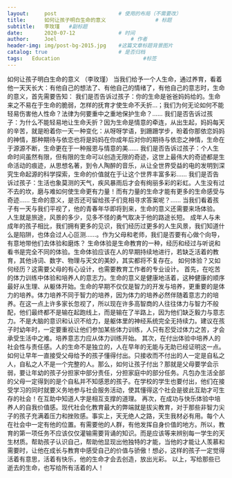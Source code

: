 ```yaml
---
layout:     post   				    # 使用的布局（不需要改）
title:      如何让孩子明白生命的意义 				# 标题 
subtitle:   李玫瑾   #副标题
date:       2020-07-12 				# 时间
author:     Joel 						# 作者
header-img: img/post-bg-2015.jpg 	#这篇文章标题背景图片
catalog: true 						# 是否归档
tags:	Education							#标签
---
```

如何让孩子明白生命的意义 （李玫瑾）
当我们给予一个人生命，通过养育，看着他一天天长大：有他自己的想法了、有他自己的情绪了，有他自己的意志时，生命的意义，首先需要告知：
我们是否告诉过孩子：你的生命是爸爸妈妈给的。生命来之不易在于生命的脆弱，怎样的抚育才使生命不夭折…；我们为何无论如何不能轻易伤害他人性命？法律为何要重中之重地保护生命？……
我们是否告诉过孩子：为什么不能轻易地让生命夭折？因为生命是情意的牵连，从出生起，妈妈每天的辛苦，就是昐着你一天一种变化：从呀呀学语，到跚跚学步，昐着你那依恋妈妈的神情，那种期待与依恋也将是妈妈在你成年后对你的期待与依恋之神情，生命在于源源不断，生命更在于一种报恩与情意的美……
我们是否告诉过孩子：个人生命时间虽然有限，但有限的生命可以创造无限的奇迹，这世上最伟大的奇迹都是生命活动的痕迹，从思想名著，到令人陶醉的音乐，从让全世界受益的电的发明到深究生命起源的科学探索，生命的价值就在于让这个世界丰富多彩……
我们是否告诉过孩子：生活也象莫测的天气，疾风暴雨后才会有绚丽多彩的彩虹。人生没有过不去的坎，磨与难如何使生命更有力量！而有力量的生命才能有更多的生命感受与奇迹……
生命的意义，是否还可留给孩子们竞相寻求答案呢？……
当我们看着孩子有一天与我们平视了，他的青春年华即将到来，生命的意义还需要来场体验。
人生就是旅途，风景的多少，见多不怪的勇气取决于他的路途长短。
成年人与未成年的孩子相比，我们拥有更多的见识，我们经历过更多的人生风景，我们知道什么是陷阱，也体会过人心叵测……。作为父母和老师，我们是否要有心做个向导，有意地带他们去体验和磨炼？
生命体验是生命教育的一种，经历和经过与听说和看书是完全不同的体验。生命体验应该在人的早期持续地进行，若缺乏活着的教育，其他诗词、数字、物理与天文的美妙，其实都将不复存在。
如何体验？又如何经历？这需要父母的有心设计，也需要教育工作者的专业设计。
首先，在吃苦的体力训练中体验和培养人的意志力。生命的意义是健康地活着，这种健康的顺序最好从生理、从躯体开始。生命的早期不仅仅是智力的开发与培养，更重要的是体力的培养。体力培养不同于智力的培养，因为体力的培养必然伴随着意志力的培养。在这一点上许多家长忽视了，所以现在许多高智商的人往往体力与智力不般配，他们最终都不是输在起跑线上，而是输在了半路上，因为他们缺乏毅力与意志力。不是大脑的意识和认识不给力，是躯体里的神经系统完全无持续力。建议在孩子时幼年时，一定要重视让他们参加某些体力训练，人只有忍受过体力之苦，才会承受生活中之难。培养意志力应从体力训练开始。
其次，在付出体验中培养人的社会性与责任感。人的生命不是独立的，人在早年的无能与无助已经证明这一点。如何让早年一直接受父母给予的孩子懂得付出。只接收而不付出的人一定是自私之人，自私之人不是一个完整的人。那么，如何让孩子付出？那就是父母要学会示弱，要让年幼的孩子分担家中部分责任，分担家庭中的部分任务。凡包办生活全部的父母一定得到的是个自私并不知感恩的孩子。在学校的学生也要付出，他们在接受学习的同时就要义务地参与社会服务活动，使其懂得这个社会是彼此互助才可生存的社会！在互助中知道人字是相互支撑的道理。
再次，在成功与快乐体验中培养人的自我价值感。现代社会化教育最大的弊端就是拔尖教育，对于那些非智力尖子的孩子充满着压力和挫败感。事实上，天无绝人之路，天生我材必有用。每个人在社会中一定有他的位置。有需要他的人群，有他发挥自身价值的地方。所以，教育的第一项任务不应该仅仅灌输需要背诵的知识。而是应该等来辨别每一学生的天生材质。帮助孩子认识自己，帮助他显现出他独特的才能，当他的才能让人羡慕和需要时，让他在成长与教育中感受自己的价值与骄傲！想必，这样的孩子一定觉得活着有意思，活着有快乐，他的生命才会去创造，放出光彩。
以上，写给那些已逝去的生命，也写给所有活着的人！